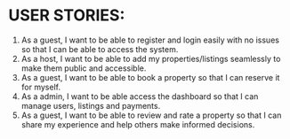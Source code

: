 # USER STORIES:
  1. As a guest, I want to be able to register and login easily with no issues so that I can be able to access the system.
  2. As a host, I want to be able to add my properties/listings seamlessly to make them public and accessible.
  3. As a guest, I want to be able to book a property so that I can reserve it for myself.
  4. As a admin, I want to be able access the dashboard so that I can manage users, listings and payments.
  5. As a guest, I want to be able to review and rate a property so that I can share my experience and help others make informed decisions.
